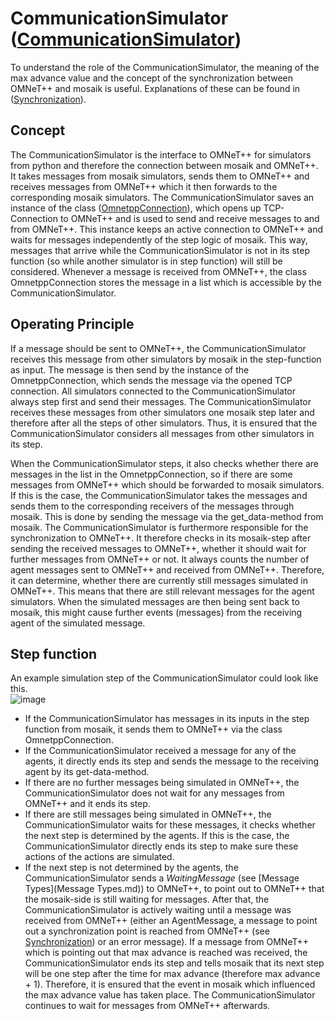 # CommunicationSimulator ([CommunicationSimulator](../cosima_core/simulators/communication_simulator.py))
To understand the role of the CommunicationSimulator, the meaning of the max advance
value and the concept of the synchronization between OMNeT++ and mosaik is
useful. Explanations of these can be found in ([Synchronization](Synchronization.md)).


## Concept
The CommunicationSimulator is the interface to OMNeT++ for simulators from python and 
therefore the connection between mosaik and OMNeT++. It takes messages from
mosaik simulators, sends them to OMNeT++ and receives messages from OMNeT++
which it then forwards to the corresponding mosaik simulators.
The CommunicationSimulator saves an instance of the class ([OmnetppConnection](../cosima_core/simulators/omnetpp_connection.py)),
which opens up TCP-Connection to OMNeT++ and is used to send and receive messages to and from OMNeT++.
This instance keeps an active connection to OMNeT++ and waits for messages independently of the step logic of mosaik.
This way, messages that arrive while the CommunicationSimulator is not in its step function (so while another simulator is in step function) will still be considered.
Whenever a message is received from OMNeT++, the class OmnetppConnection stores the message in a list which
is accessible by the CommunicationSimulator.


## Operating Principle
If a message should be sent to OMNeT++, the CommunicationSimulator receives this message from other
simulators by mosaik in the step-function as input. The message is then send by the
instance of the OmnetppConnection, which sends the message via the opened
TCP connection.
All simulators connected to the CommunicationSimulator always step first and send their messages.
The CommunicationSimulator receives these messages from other simulators one mosaik step 
later and therefore after all the steps of other simulators.
Thus, it is ensured that the CommunicationSimulator considers all messages from other simulators in its step.

When the CommunicationSimulator steps, it also checks whether there are messages in the list
in the OmnetppConnection, so if there are some messages from OMNeT++ which
should be forwarded to mosaik simulators. If this is the case, the CommunicationSimulator 
takes the messages and sends them to the corresponding receivers of the 
messages through mosaik. This is done by sending the message via the 
get_data-method from mosaik.
The CommunicationSimulator is furthermore responsible for the synchronization to OMNeT++. 
It therefore checks in its mosaik-step after sending the received messages to 
OMNeT++, whether it should wait for further messages from OMNeT++ or not. It
always counts the number of agent messages sent to OMNeT++ and received from
OMNeT++. Therefore, it can determine, whether there are currently still 
messages simulated in OMNeT++. This means that there are still relevant messages for
the agent simulators. 
When the simulated messages are then being sent back to mosaik, this might
cause further events (messages) from the receiving agent of the simulated message.


## Step function
An example simulation step of the CommunicationSimulator could look like this.<br />
![image](./images/commsim_step.png)


* If the CommunicationSimulator has messages in its inputs in the step function from mosaik, 
it sends them to OMNeT++ via the class OmnetppConnection.
* If the CommunicationSimulator received a message for any of the agents, it directly ends
its step and sends the message to the receiving agent by its get-data-method.
* If there are no further messages being simulated in OMNeT++, the CommunicationSimulator does
not wait for any messages from OMNeT++ and it ends its step.
* If there are still messages being simulated in OMNeT++, the CommunicationSimulator waits for 
these messages, it checks whether the next step is
determined by the agents. If this is the case, the CommunicationSimulator directly ends its
step to make sure these actions of the actions are simulated.
* If the next step is not determined by the agents, the CommunicationSimulator sends a 
*WaitingMessage* (see [Message Types](Message Types.md)) to OMNeT++, 
to point out to OMNeT++ that the mosaik-side is still waiting for messages. 
After that, the CommunicationSimulator is actively waiting until a message was received from
OMNeT++ (either an AgentMessage, a message to point out a synchronization point
is reached from OMNeT++ (see [Synchronization](Synchronization.md)) or an 
error message). If a message from OMNeT++ which is pointing out that max 
advance is reached was received, the CommunicationSimulator ends its step and tells mosaik that 
its next step will be one step after the time for max advance (therefore max advance + 1). Therefore, it is 
ensured that the event in mosaik which influenced the max advance value has 
taken place. The CommunicationSimulator continues to wait for messages from OMNeT++ afterwards.

